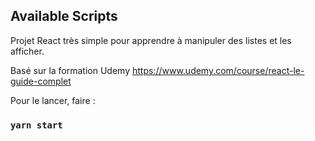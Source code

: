 

## Available Scripts

Projet React très simple pour apprendre à manipuler des listes et les afficher.

Basé sur la formation Udemy https://www.udemy.com/course/react-le-guide-complet


Pour le lancer, faire :

### `yarn start`




